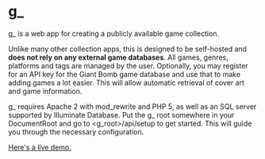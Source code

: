 # g_

g_ is a web app for creating a publicly available game collection.

Unlike many other collection apps, this is designed to be self-hosted and **does not rely on any external game databases**. All games, genres, platforms and tags are managed by the user. Optionally, you may register for an API key for the Giant Bomb game database and use that to make adding games a lot easier. This will allow automatic retrieval of cover art and game information.

g_ requires Apache 2 with mod_rewrite and PHP 5, as well as an SQL server supported by Illuminate Database. Put the g_ root somewhere in your DocumentRoot and go to &lt;g_root&gt;/api/setup to get started. This will guide you through the necessary configuration.

[Here's a live demo.](http://permortensen.com/games/)
